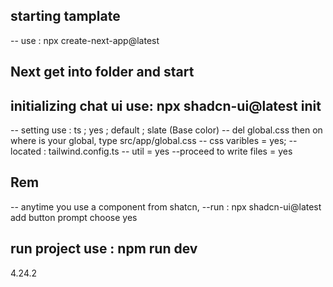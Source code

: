 ## starting tamplate
-- use : npx create-next-app@latest 
## Next get into folder and start

## initializing chat ui use: npx shadcn-ui@latest init
-- setting use : ts ; yes ; default ; slate (Base color)
--  del global.css then on where is your global, type src/app/global.css
-- css varibles = yes; 
-- located : tailwind.config.ts
-- util = yes
--proceed to write files = yes

## Rem
-- anytime you use a component from shatcn,
--run : npx shadcn-ui@latest add button
prompt choose yes
## run project use : npm run dev

4.24.2